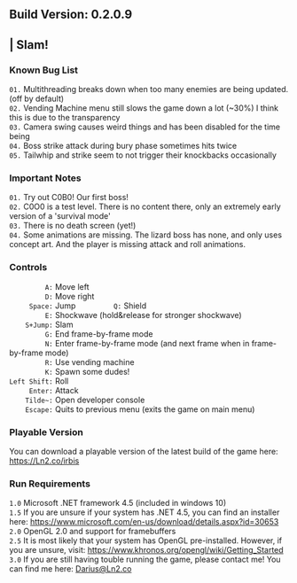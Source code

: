 ## Build Version: 0.2.0.9  
## | Slam!  


### Known Bug List  
`01.` Multithreading breaks down when too many enemies are being updated. (off by default)  
`02.` Vending Machine menu still slows the game down a lot (~30%) I think this is due to the transparency  
`03.` Camera swing causes weird things and has been disabled for the time being  
`04.` Boss strike attack during bury phase sometimes hits twice  
`05.` Tailwhip and strike seem to not trigger their knockbacks occasionally  


### Important Notes  
`01.` Try out C0B0! Our first boss!  
`02.` C0O0 is a test level. There is no content there, only an extremely early version of a 'survival mode'  
`03.` There is no death screen (yet!)  
`04.` Some animations are missing. The lizard boss has none, and only uses concept art. And the player is missing attack and roll animations.  


### Controls  
`         A:` Move left  
`         D:` Move right  
`     Space:` Jump
`         Q:` Shield  
`         E:` Shockwave (hold&release for stronger shockwave)  
`    S+Jump:` Slam  
`         G:` End frame-by-frame mode  
`         N:` Enter frame-by-frame mode (and next frame when in frame-by-frame mode)  
`         R:` Use vending machine  
`         K:` Spawn some dudes!  
`Left Shift:` Roll  
`     Enter:` Attack  
`    Tilde~:` Open developer console  
`    Escape:` Quits to previous menu (exits the game on main menu)  


### Playable Version
You can download a playable version of the latest build of the game here: https://Ln2.co/irbis


### Run Requirements  
`1.0` Microsoft .NET framework 4.5 (included in windows 10)  
`1.5` If you are unsure if your system has .NET 4.5, you can find an installer here: https://www.microsoft.com/en-us/download/details.aspx?id=30653  
`2.0` OpenGL 2.0 and support for framebuffers  
`2.5` It is most likely that your system has OpenGL pre-installed. However, if you are unsure, visit: https://www.khronos.org/opengl/wiki/Getting_Started  
`3.0` If you are still having touble running the game, please contact me! You can find me here: Darius@Ln2.co  